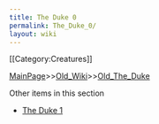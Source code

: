 ```yaml
---
title: The Duke 0
permalink: The_Duke_0/
layout: wiki
---
```

[[Category:Creatures]]

[MainPage](/keeperrl_wiki/ "wikilink")>>[Old_Wiki](/keeperrl_wiki/Old_Wiki "wikilink")>>[Old_The_Duke](/keeperrl_wiki/Old_The_Duke "wikilink")

Other items in this section
-    [The Duke 1](/keeperrl_wiki/The_Duke_1 "wikilink")
